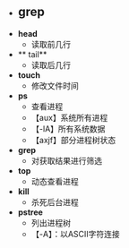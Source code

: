 - **grep**
	- 
- **head**
	- 读取前几行
- ** tail**
	- 读取后几行
- **touch**
	- 修改文件时间
- **ps**
	- 查看进程
	- 【aux】系统所有进程
	- 【-lA】所有系统数据
	- 【axjf】部分进程树状态
- **grep**
	- 对获取结果进行筛选
- **top**
	- 动态查看进程
- **kill**
	- 杀死后台进程
 - **pstree**
	 - 列出进程树
	 - 【-A】：以ASCII字符连接
<!--stackedit_data:
eyJoaXN0b3J5IjpbMjI3MTk2Nzc0LC0yMTQzOTg4MjAzLDQ3NT
k1NDM2MSw5Mjk3NzQ5OTgsOTcwMTEwMTk2LC0yMDIzMjMyMDk5
LDEyMDk4NzE5MF19
-->